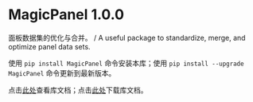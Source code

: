 # MagicPanel 1.0.0

面板数据集的优化与合并。 / A useful package to standardize, merge, and optimize panel data sets.

使用 `pip install MagicPanel` 命令安装本库；使用 `pip install --upgrade MagicPanel` 命令更新到最新版本。 

点击[此处](https://github.com/PKU-Zyf/MagicPanel/blob/main/MagicPanel_1.0.0.pdf)查看库文档；点击[此处](https://github.com/PKU-Zyf/MagicPanel/raw/main/MagicPanel_1.0.0.pdf)下载库文档。
